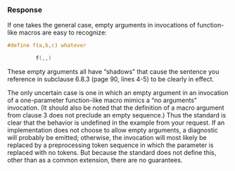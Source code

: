 ### Response

If one takes the general case, empty arguments in invocations of function-like
macros are easy to recognize:

```c
#define f(a,b,c) whatever

         f(,,)
```

These empty arguments all have “shadows” that cause the sentence you reference
in subclause 6.8.3 (page 90, lines 4-5) to be clearly in effect.

The only uncertain case is one in which an empty argument in an invocation of a
one-parameter function-like macro mimics a “no arguments” invocation. (It should
also be noted that the definition of a macro argument from clause 3 does not
preclude an empty sequence.) Thus the standard is clear that the behavior is
undefined in the example from your request. If an implementation does not choose
to allow empty arguments, a diagnostic will probably be emitted; otherwise, the
invocation will most likely be replaced by a preprocessing token sequence in
which the parameter is replaced with no tokens. But because the standard does
not define this, other than as a common extension, there are no guarantees.
